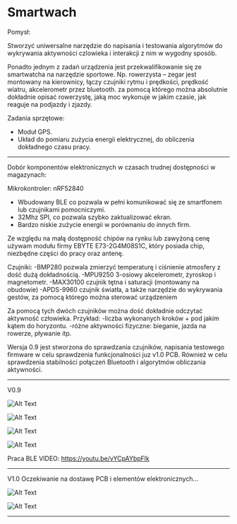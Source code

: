 # Smartwach

Pomysł:

Stworzyć uniwersalne narzędzie do napisania i testowania algorytmów do wykrywania  aktywności czlowieka i interakcji z nim w wygodny sposób.

Ponadto jednym z zadań urządzenia jest przekwalifikowanie się ze smartwatcha na narzędzie sportowe.
Np. rowerzysta – zegar jest montowany na kierownicy, łączy czujniki rytmu i prędkości, prędkość wiatru, akcelerometr przez bluetooth. za pomocą którego można absolutnie dokładnie opisać rowerzystę, jaką moc wykonuje w jakim czasie, jak reaguje na podjazdy i zjazdy.

Zadania sprzętowe:
   - Moduł GPS.
   - Układ do pomiaru zużycia energii elektrycznej, do obliczenia dokładnego czasu pracy.
_____________________________
Dobór komponentów elektronicznych w czasach trudnej dostępności w magazynach:

Mikrokontroler: nRF52840 
   - Wbudowany BLE co pozwala w pełni komunikować się ze smartfonem lub czujnikami pomocniczymi.
   - 32Mhz SPI, co pozwala szybko zaktualizować ekran.
   - Bardzo niskie zużycie energii w porównaniu do innych firm.

Ze względu na małą dostępność chipów na rynku lub zawyżoną cenę używam modułu firmy EBYTE E73-2G4M08S1C, który posiada chip, niezbędne części do pracy oraz antenę.

Сzujniki:
   -BMP280 pozwala zmierzyć temperaturę i ciśnienie atmosfery z dość dużą dokładnością.
   -MPU9250 3-osiowy akcelerometr, żyroskop i magnetometr.
   -MAX30100 czujnik tętna i saturacji (montowany na obudowie)
   -APDS-9960 czujnik światła, a także narzędzie do wykrywania gestów, za pomocą którego można sterować urządzeniem

Za pomocą tych dwóch czujników można dość dokładnie odczytać aktywność człowieka.
Przykład:
   -liczba wykonanych kroków + pod jakim kątem do horyzontu.
   -różne aktywności fizyczne: bieganie, jazda na rowerze, pływanie itp.

Wersja 0.9 jest stworzona do sprawdzania czujników, napisania testowego firmware w celu sprawdzenia funkcjonalności juz v1.0 PCB. 
Również w celu sprawdzenia stabilności połączeń Bluetooth i algorytmów obliczania aktywności.





_____________________________

V0.9

![Alt Text](https://github.com/mrGrodzki/Smartwach/blob/main/img/2d%20v_0.9(prot).jpg)


![Alt Text](https://github.com/mrGrodzki/Smartwach/blob/main/img/3d%20v_0.9(prot).jpg)


![Alt Text](https://github.com/mrGrodzki/Smartwach/blob/main/img/photo1%20v_0%2C9(prot).jpg)


![Alt Text](https://github.com/mrGrodzki/Smartwach/blob/main/img/photo2%20v_0%2C9(prot).jpg)


Praca BLE VIDEO: https://youtu.be/vYCpAYbpFlk

_____________________________

V1.0 Oczekiwanie na dostawę PCB i elementów elektronicznych...

![Alt Text](https://github.com/mrGrodzki/Smartwach/blob/main/img/2d%20v_1.0.jpg)


![Alt Text](https://github.com/mrGrodzki/Smartwach/blob/main/img/3d%20v_1.0.jpg)

_____________________________


